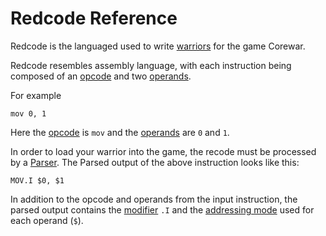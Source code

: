 Redcode Reference
=================

Redcode is the languaged used to write [warriors](warriors) for the game Corewar.

Redcode resembles assembly language, with each instruction being composed of an [opcode](opcodes) and two [operands](operands).

For example

```
mov 0, 1
```

Here the [opcode](opcodes) is `mov` and the [operands](operands) are `0` and `1`.

In order to load your warrior into the game, the recode must be processed by a [Parser](parser). The Parsed output of the above instruction looks like this:

```
MOV.I $0, $1
```

In addition to the opcode and operands from the input instruction, the parsed output contains the [modifier](modifiers) `.I` and the [addressing mode](addressing_modes) used for each operand (`$`).

## 